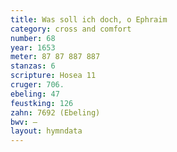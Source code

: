 ```yaml
---
title: Was soll ich doch, o Ephraim
category: cross and comfort
number: 68
year: 1653
meter: 87 87 887 887
stanzas: 6
scripture: Hosea 11
cruger: 706.
ebeling: 47
feustking: 126
zahn: 7692 (Ebeling)
bwv: —
layout: hymndata
---
```

<br>

